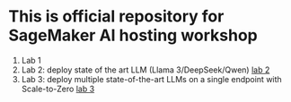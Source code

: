 # This is official repository for SageMaker AI hosting workshop

1. Lab 1
2. Lab 2: deploy state of the art LLM (Llama 3/DeepSeek/Qwen) [lab 2](./lab2)
3. Lab 3: deploy multiple state-of-the-art LLMs on a single endpoint with Scale-to-Zero [lab 3](./lab3)
